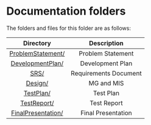# Documentation folders

The folders and files for this folder are as follows:

| **Directory**                               |  **Description**       |
| :--------:                                  | :--------:             |
| [ProblemStatement/](ProblemStatement)       |  Problem Statement     |
| [DevelopmentPlan/](DevelopmentPlan)         |  Development Plan      |
| [SRS/](SRS)                                 |  Requirements Document |
| [Design/](Design)                           |  MG and MIS            |
| [TestPlan/](TestPlan)                       |  Test Plan             |
| [TestReport/](TestReport)                   |  Test Report           |
| [FinalPresentation/](FinalPresentation)     |  Final Presentation    |